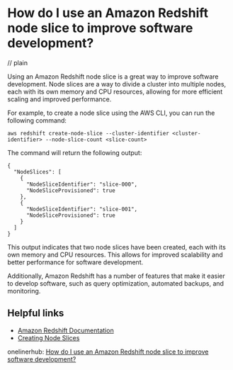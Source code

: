 # How do I use an Amazon Redshift node slice to improve software development?
// plain

Using an Amazon Redshift node slice is a great way to improve software development. Node slices are a way to divide a cluster into multiple nodes, each with its own memory and CPU resources, allowing for more efficient scaling and improved performance.

For example, to create a node slice using the AWS CLI, you can run the following command:

```
aws redshift create-node-slice --cluster-identifier <cluster-identifier> --node-slice-count <slice-count>
```

The command will return the following output:

```
{
  "NodeSlices": [
    {
      "NodeSliceIdentifier": "slice-000",
      "NodeSliceProvisioned": true
    },
    {
      "NodeSliceIdentifier": "slice-001",
      "NodeSliceProvisioned": true
    }
  ]
}
```

This output indicates that two node slices have been created, each with its own memory and CPU resources. This allows for improved scalability and better performance for software development.

Additionally, Amazon Redshift has a number of features that make it easier to develop software, such as query optimization, automated backups, and monitoring.

## Helpful links
- [Amazon Redshift Documentation](https://docs.aws.amazon.com/redshift/latest/dg/c_redshift-overview.html)
- [Creating Node Slices](https://docs.aws.amazon.com/redshift/latest/dg/c_creating-node-slices.html)

onelinerhub: [How do I use an Amazon Redshift node slice to improve software development?](https://onelinerhub.com/amazon-redshift/how-do-i-use-an-amazon-redshift-node-slice-to-improve-software-development)